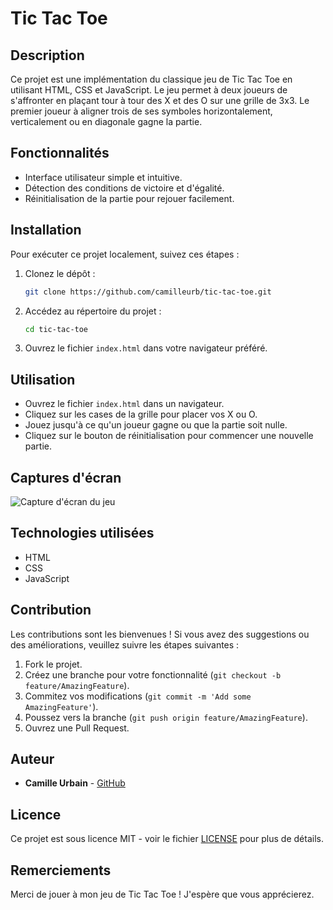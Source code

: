 # Tic Tac Toe

## Description
Ce projet est une implémentation du classique jeu de Tic Tac Toe en utilisant HTML, CSS et JavaScript. Le jeu permet à deux joueurs de s'affronter en plaçant tour à tour des X et des O sur une grille de 3x3. Le premier joueur à aligner trois de ses symboles horizontalement, verticalement ou en diagonale gagne la partie.

## Fonctionnalités
- Interface utilisateur simple et intuitive.
- Détection des conditions de victoire et d'égalité.
- Réinitialisation de la partie pour rejouer facilement.

## Installation
Pour exécuter ce projet localement, suivez ces étapes :

1. Clonez le dépôt :
    ```bash
    git clone https://github.com/camilleurb/tic-tac-toe.git
    ```

2. Accédez au répertoire du projet :
    ```bash
    cd tic-tac-toe
    ```

3. Ouvrez le fichier `index.html` dans votre navigateur préféré.

## Utilisation
- Ouvrez le fichier `index.html` dans un navigateur.
- Cliquez sur les cases de la grille pour placer vos X ou O.
- Jouez jusqu'à ce qu'un joueur gagne ou que la partie soit nulle.
- Cliquez sur le bouton de réinitialisation pour commencer une nouvelle partie.

## Captures d'écran
![Capture d'écran du jeu](https://res.cloudinary.com/ddkt7efek/image/upload/v1717406718/tictactoe_mohv6g.png)

## Technologies utilisées
- HTML
- CSS
- JavaScript

## Contribution
Les contributions sont les bienvenues ! Si vous avez des suggestions ou des améliorations, veuillez suivre les étapes suivantes :

1. Fork le projet.
2. Créez une branche pour votre fonctionnalité (`git checkout -b feature/AmazingFeature`).
3. Commitez vos modifications (`git commit -m 'Add some AmazingFeature'`).
4. Poussez vers la branche (`git push origin feature/AmazingFeature`).
5. Ouvrez une Pull Request.

## Auteur
- **Camille Urbain** - [GitHub](https://github.com/camilleurb)

## Licence
Ce projet est sous licence MIT - voir le fichier [LICENSE](LICENSE) pour plus de détails.

## Remerciements
Merci de jouer à mon jeu de Tic Tac Toe ! J'espère que vous apprécierez.
